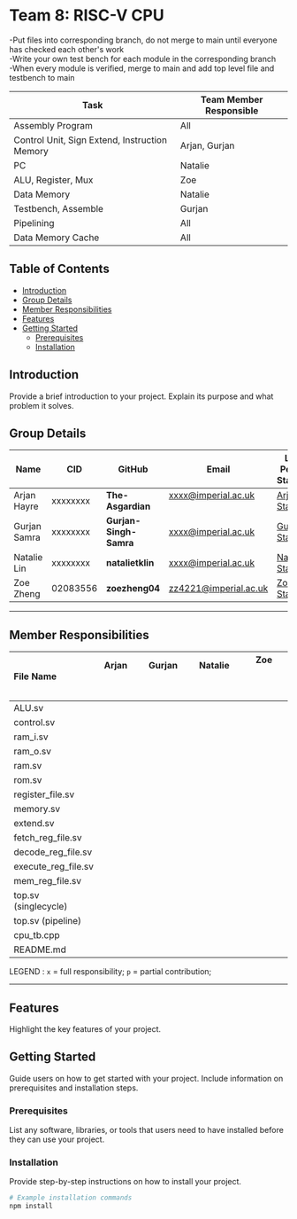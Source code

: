 # Team 8: RISC-V CPU
-Put files into corresponding branch, do not merge to main until everyone has checked each other's work\
-Write your own test bench for each module in the corresponding branch\
-When every module is verified, merge to main and add top level file and testbench to main

| Task                               | Team Member Responsible   |
|------------------------------------|---------------------------|
| Assembly Program                   | All                       |
| Control Unit, Sign Extend, Instruction Memory | Arjan, Gurjan          |
| PC                                 | Natalie                   |
| ALU, Register, Mux                 | Zoe                       |
| Data Memory                        | Natalie                   |
| Testbench, Assemble                | Gurjan                    |
| Pipelining                         | All                       |
| Data Memory Cache                  | All                       |


## Table of Contents

- [Introduction](#introduction)
- [Group Details](#group-details)
- [Member Responsibilities](#member-responsibilities)
- [Features](#features)
- [Getting Started](#getting-started)
  - [Prerequisites](#prerequisites)
  - [Installation](#installation)


## Introduction

Provide a brief introduction to your project. Explain its purpose and what problem it solves.

## Group Details

| Name           | CID      | GitHub   | Email                     | Link to Personal Statement|
|----------------|----------|----------|---------------------------|--------------|
| Arjan Hayre   | xxxxxxxx | **The-Asgardian**  | xxxx@imperial.ac.uk   &nbsp; &nbsp; &nbsp; &nbsp;   | [Arjan's Statement](statements/arjan.md)
| Gurjan Samra  | xxxxxxxx | **Gurjan-Singh-Samra** | xxxx@imperial.ac.uk     | [Gurjan's Statement](statements/gurjan.md)
| Natalie Lin | xxxxxxxx | **natalietklin** | xxxx@imperial.ac.uk | [Natalie's Statement](#statements/natalie.md)
| Zoe Zheng  | 02083556 | **zoezheng04**  | zz4221@imperial.ac.uk  | [Zoe's Statement](statements/zoe.md)

---
## Member Responsibilities

| File Name     |  Arjan  &nbsp; &nbsp; &nbsp; &nbsp; &nbsp; &nbsp; &nbsp; &nbsp;&nbsp; &nbsp; &nbsp; &nbsp; &nbsp; &nbsp; &nbsp; &nbsp;  | Gurjan &nbsp; &nbsp; &nbsp; &nbsp; &nbsp; &nbsp; &nbsp; &nbsp; &nbsp; &nbsp; &nbsp; &nbsp; &nbsp; &nbsp; &nbsp; &nbsp;       | Natalie  &nbsp; &nbsp; &nbsp; &nbsp; &nbsp; &nbsp; &nbsp; &nbsp; &nbsp; &nbsp; &nbsp; &nbsp; &nbsp; &nbsp; &nbsp; &nbsp; &nbsp; &nbsp; &nbsp; &nbsp; &nbsp; &nbsp;       | Zoe   &nbsp; &nbsp; &nbsp; &nbsp; &nbsp; &nbsp; &nbsp; &nbsp; &nbsp; &nbsp; &nbsp; &nbsp; &nbsp; &nbsp; &nbsp; &nbsp;         |
|:-------------|:----------------:|:----------:|:------------:|:--------------:|
| ALU.sv |  |  | |
| control.sv | | |  |
| ram_i.sv | | | |
| ram_o.sv | | | |
| ram.sv | | | |
| rom.sv | | | |
| register_file.sv | | | |
| memory.sv | | | |
| extend.sv | | | |
| fetch_reg_file.sv | | | |
| decode_reg_file.sv | | | |
| execute_reg_file.sv | | | |
| mem_reg_file.sv | | | |
| top.sv (singlecycle) | | | |
| top.sv (pipeline) | | | |
| cpu_tb.cpp | | | |
| README.md | | | |

LEGEND :       `x` = full responsibility;  `p` = partial contribution; 

---
## Features

Highlight the key features of your project.

## Getting Started

Guide users on how to get started with your project. Include information on prerequisites and installation steps.

### Prerequisites

List any software, libraries, or tools that users need to have installed before they can use your project.

### Installation

Provide step-by-step instructions on how to install your project.

```bash
# Example installation commands
npm install
